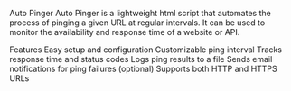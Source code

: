 Auto Pinger
Auto Pinger is a lightweight html script that automates the process of pinging a given URL at regular intervals. It can be used to monitor the availability and response time of a website or API.

Features
Easy setup and configuration
Customizable ping interval
Tracks response time and status codes
Logs ping results to a file
Sends email notifications for ping failures (optional)
Supports both HTTP and HTTPS URLs

